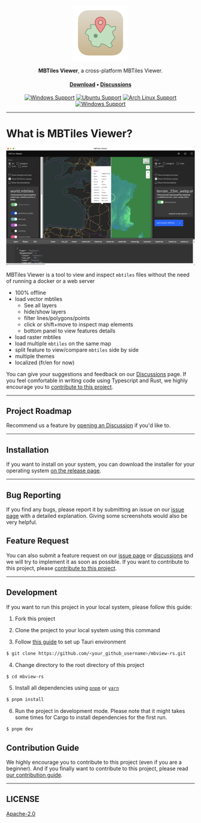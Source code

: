 <div align="center">
<img height=150 src="src-tauri/icons/icon.png" />
</div>

<p align="center"><span><b>MBTiles Viewer</b>, a cross-platform MBTiles Viewer.</span></p>
<h4 align="center"><span><a href="https://github.com/Akylas/mbview-rs/releases">Download</a></span> • <span><a href="https://github.com/Akylas/mbview-rs/discussions">Discussions</a></span></h4>

<div align="center">


[![Windows Support](https://img.shields.io/badge/Windows-0078D6?style=for-the-badge&logo=windows&logoColor=white)](https://github.com/kimlimjustin/xplorer/releases) [![Ubuntu Support](https://img.shields.io/badge/Ubuntu-E95420?style=for-the-badge&logo=ubuntu&logoColor=white)](https://github.com/kimlimjustin/xplorer/releases) [![Arch Linux Support](https://img.shields.io/badge/Arch_Linux-1793D1?style=for-the-badge&logo=arch-linux&logoColor=white)](https://github.com/kimlimjustin/xplorer/releases) [![Windows Support](https://img.shields.io/badge/MACOS-adb8c5?style=for-the-badge&logo=macos&logoColor=white)](https://github.com/kimlimjustin/xplorer/releases)

</div>

---

# What is MBTiles Viewer?

![Demo](public/Screenshot.png)

<!-- <details>
<summary>
View More Screenshots
</summary>

</details> -->

MBTiles Viewer is a tool to view and inspect `mbtiles` files without the need of running a docker or a web server

-   100% offline
-   load vector mbtiles
    * See all layers
    * hide/show layers
    * filter lines/polygons/points
    * click or shift+move to inspect map elements
    * bottom panel to view features details
-   load raster mbtiles
-   load multiple `mbtiles` on the same map
-   split feature to view/compare `mbtiles` side by side
-   multiple themes
-   localized (fr/en for now)

You can give your suggestions and feedback on our [Discussions](https://github.com/Akylas/mbview-rs/discussions/) page. If you feel comfortable in writing code using Typescript and Rust, we highly encourage you to [contribute to this project](https://xplorer.space/docs/community/Contributing/).

---

## Project Roadmap

Recommend us a feature by [opening an Discussion](https://github.com/Akylas/mbview-rs/discussions) if you'd like to.

---

## Installation

If you want to install on your system, you can download the installer for your operating system [on the release page](https://github.com/Akylas/mbview-rs/releases).

---

## Bug Reporting

If you find any bugs, please report it by submitting an issue on our [issue page](https://github.com/Akylas/mbview-rs/issues) with a detailed explanation. Giving some screenshots would also be very helpful.

## Feature Request

You can also submit a feature request on our [issue page](https://github.com/Akylas/mbview-rs) or [discussions](https://github.com/Akylas/mbview-rs/discussions) and we will try to implement it as soon as possible. If you want to contribute to this project, please [contribute to this project](https://xplorer.space/docs/community/Contributing/).

---


## Development

If you want to run this project in your local system, please follow this guide:

1. Fork this project

2. Clone the project to your local system using this command

3. Follow [this guide](https://tauri.studio/en/docs/getting-started/intro/#setting-up-your-environment) to set up Tauri environment

```sh
$ git clone https://github.com/<your_github_username>/mbview-rs.git
```

4. Change directory to the root directory of this project

```sh
$ cd mbview-rs
```

5. Install all dependencies using [`pnpm`](https://pnpm.io/) or [`yarn`](https://yarnpkg.com/)

```sh
$ pnpm install
```

6. Run the project in development mode. Please note that it might takes some times for Cargo to install dependencies for the first run.

```sh
$ pnpm dev
```

## Contribution Guide

We highly encourage you to contribute to this project (even if you are a beginner). And if you finally want to contribute to this project, please read [our contribution guide](https://github.com/Akylas/mbview-rs/blob/master/CONTRIBUTING.md).

---

## LICENSE

[Apache-2.0](https://github.com/Akylas/mbview-rs/blob/master/LICENSE)
